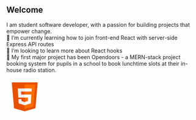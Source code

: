 ## Welcome

I am student software developer, with a passion for building projects that empower change.  
🌱 I’m currently learning how to join front-end React with server-side Express API routes  
🤔 I’m looking to learn more about React hooks  
🌱 My first major project has been Opendoors - a MERN-stack project booking system for pupils in a school to book lunchtime slots at their in-house radio station.

![Alt text](assets/html5.png)
